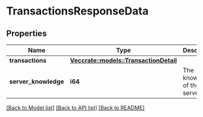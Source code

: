 # TransactionsResponseData

## Properties

Name | Type | Description | Notes
------------ | ------------- | ------------- | -------------
**transactions** | [**Vec<crate::models::TransactionDetail>**](TransactionDetail.md) |  | 
**server_knowledge** | **i64** | The knowledge of the server | 

[[Back to Model list]](../README.md#documentation-for-models) [[Back to API list]](../README.md#documentation-for-api-endpoints) [[Back to README]](../README.md)



